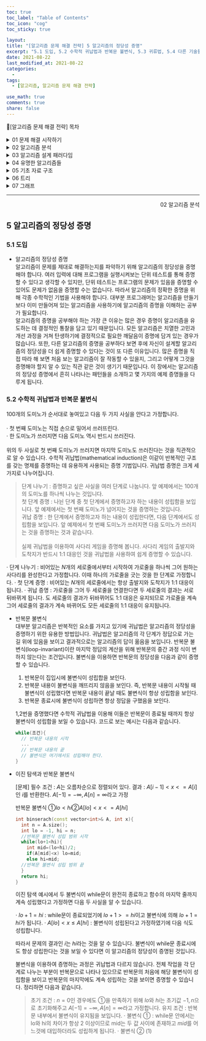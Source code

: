 ```yaml
---
toc: true
toc_label: "Table of Contents"
toc_icon: "cog"
toc_sticky: true

layout:
title: "[알고리즘 문제 해결 전략] 5 알고리즘의 정당성 증명"
excerpt: "5.1 도입, 5.2 수학적 귀납법과 반복문 불변식, 5.3 귀류법, 5.4 다른 기술들"
date: 2021-08-22
last_modified_at: 2021-08-22
categories:
  -
tags:
  - [알고리즘, 알고리즘 문제 해결 전략]

use_math: true
comments: true
share: false
---
```


📖[알고리즘 문제 해결 전략] 목차

<details>
<summary>01 문제 해결 시작하기</summary>
<div markdown="1">
  - [2 문제 해결 개관](/algorithmicProblemSolvingStrategies_01_2) <br>
  - [3 코딩과 디버깅에 관하여(1)](/algorithmicProblemSolvingStrategies_01_3(1)) <br>
  - [3 코딩과 디버깅에 관하여(2)](/algorithmicProblemSolvingStrategies_01_3(2))
</div>
</details>

<details>
<summary>02 알고리즘 분석</summary>
<div markdown="1">       
   - [4 알고리즘의 시간 복잡도 분석(1)](/algorithmicProblemSolvingStrategies_02_4(1)) <br>
   - [4 알고리즘의 시간 복잡도 분석(2)](/algorithmicProblemSolvingStrategies_02_4(2)) <br>
   - [5 알고리즘의 정당성 증명](/algorithmicProblemSolvingStrategies_02_5) <br>
</div>
</details>

<details>
<summary>03 알고리즘 설계 패러다임</summary>
<div markdown="1">       
   - [6 무식하게 풀기]()<br>
   - [7 분할 정복]()<br>
   - [8 동적 계획법]()<br>
   - [9 동적 계획법 테크닉]()<br>
   - [10 탐욕법]()<br>
   - [11 조합 탐색]()<br>
   - [12 최적화 문제 결정 문제로 바꿔 풀기]()<br>
</div>
</details>

<details>
<summary>04 유명한 알고리즘들</summary>
<div markdown="1">
    - [13 수치 해석]()<br>
    - [14 정수론]()<br>
    - [15 계산 기하]() <br>
</div>
</details>

<details>
<summary>05 기초 자료 구조</summary>
<div markdown="1">
    - [16 비트마스크]()<br>
    - [17 부분 합]()<br>
    - [18 선형 자료 구조]()<br>
    - [19 큐와 스택, 데크]()<br>
    - [20 문자열]()<br>
</div>
</details>
 
<details>
<summary>06 트리</summary>
<div markdown="1">
    - [21 트리의 구현과 순회]()<br>
    - [22 이진 검색 트리]()<br>
    - [23 우선순위 큐와 힙]()<br>
    - [24 구간 트리]()<br>
    - [25 상호 배타적 집합]()<br>
    - [26 트라이]()<br>
</div>
</details>

<details>
<summary>07 그래프</summary>
<div markdown="1">
    - [27 그래프의 표현과 정의]()<br>
    - [28 그래프의 깊이 우선 탐색]()<br>
    - [29 그래프의 너비 우선 탐색]()<br>
    - [30 최단 경로 알고리즘]()<br>
    - [31 최소 스패닝 트리]()<br>
    - [32 네트워크 유량]()<br>
</div>
</details>

---

<div style="text-align: right"> 02 알고리즘 분석 </div>

## 5 알고리즘의 정당성 증명

### 5.1 도입

- 알고리즘의 정당성 증명  
  알고리즘이 문제를 제대로 해결하는지를 파악하기 위해 알고리즘의 정당성을 증명해야 합니다. 여러 입력에 대해 프로그램을 실행시켜보는 단위 테스트를 통해 증명할 수 있다고 생각할 수 있지만, 단위 테스트는 프로그램의 문제가 있음을 증명할 수 있어도 문제가 없음을 증명할 수는 없습니다. 따라서 알고리즘의 정확한 증명을 위해 각종 수학적인 기법을 사용해야 합니다. 대부분 프로그래머는 알고리즘을 만들기보다 이미 만들어져 있는 알고리즘을 사용하기에 알고리즘의 증명을 이해하는 공부가 필요합니다.
  <br>
  알고리즘의 증명을 공부해야 하는 가장 큰 이유는 많은 경우 증명이 알고리즘을 유도하는 데 결정적인 통찰을 담고 있기 때문입니다. 모든 알고리즘은 치열한 고민과 개선 과정을 거쳐 탄생하기에 결정적으로 필요한 깨달음이 증명에 담겨 있는 경우가 많습니다. 또한, 다른 알고리즘의 증명을 공부하다 보면 후에 자신이 설계할 알고리즘의 정당성을 더 쉽게 증명할 수 있다는 것이 또 다른 이유입니다. 많은 증명을 직접 따라 해 보면 처음 보는 알고리즘이 잘 작동할 수 있을지, 그리고 어떻게 그것을 증명해야 할지 알 수 있는 직관 같은 것이 생기기 때문입니다. 이 장에서는 알고리즘의 정당성 증명에서 흔히 나타나는 패턴들을 소개하고 몇 가지의 예제 증명들을 다루게 됩니다.
  <br>

### 5.2 수학적 귀납법과 반복문 불변식

100개의 도미노가 순서대로 놓여있고 다음 두 가지 사실을 안다고 가정합니다.  
<br>
· 첫 번째 도미노는 직접 손으로 밀어서 쓰러뜨린다.  
· 한 도미노가 쓰러지면 다음 도미노 역시 반드시 쓰러진다.  
<br>
위의 두 사실로 첫 번째 도미노가 쓰러지면 마지막 도미노도 쓰러진다는 것을 직관적으로 알 수 있습니다. 수학적 귀납법(mathematical induction)은 이같이 반복적인 구조를 갖는 명제를 증명하는 데 유용하게 사용되는 증명 기법입니다. 귀납법 증명은 크게 세 가지로 나누어집니다.
<br>

> 단계 나누기 : 증명하고 싶은 사실을 여러 단계로 나눕니다. 앞 예제에서는 100개의 도미노를 하나씩 나누는 것입니다.  
> 첫 단계 증명 : 나뉜 단계 중 첫 단계에서 증명하고자 하는 내용이 성립함을 보입니다. 앞 예제에서는 첫 번째 도미노가 넘어지는 것을 증명하는 것입니다.  
> 귀납 증명 : 한 단계에서 증명하고자 하는 내용이 성립한다면, 다음 단계에서도 성립함을 보입니다. 앞 예제에서 첫 번째 도미노가 쓰러지면 다음 도미노가 쓰러지는 것을 증명하는 것과 같습니다.  
> <br>
> 실제 귀납법을 이용하여 사다리 게임을 증명해 봅니다. 사다리 게임의 출발지와 도착지가 반드시 1:1 대응인 것을 귀납법을 사용하여 쉽게 증명할 수 있습니다.

· 단계 나누기 : 비어있는 $N$개의 세로줄에서부터 시작하여 가로줄을 하나씩 그어 원하는 사다리를 완성한다고 가정합니다. 이때 하나의 가로줄을 긋는 것을 한 단계로 가정합니다.
· 첫 단계 증명 : 비어있는 $N$개의 세로줄에서는 항상 출발지와 도착지가 1:1 대응이 됩니다.
· 귀납 증명 : 가로줄을 그어 두 세로줄을 연결한다면 두 세로줄의 결과는 서로 뒤바뀌게 됩니다. 도 세로줄의 결과가 뒤바뀌어도 1:1 대응은 유지되므로 가로줄을 계속 그어 세로줄의 결과가 계속 바뀌어도 모든 세로줄의 1:1 대응이 유지됩니다.

- 반복문 불변식  
  대부분 알고리즘은 반복적인 요소를 가지고 있기에 귀납법은 알고리즘의 정당성을 증명하기 위한 유용한 방법입니다. 귀납법은 알고리즘의 각 단계가 정답으로 가는 길 위에 있음을 보이고 결과적으로는 알고리즘의 답이 옮음을 보입니다. 반복문 불변식(loop-invariant)이란 마지막 정답의 계산을 위해 반복문의 중간 과정 식이 변하지 않는다는 조건입니다. 불변식을 이용하면 반복문의 정당성을 다음과 같이 증명할 수 있습니다.

  1. 반복문이 집입시에 불변식이 성립합을 보인다.
  2. 반복문 내용이 불변식을 깨뜨리지 않음을 보인다. 즉, 반복문 내용이 시작될 때 불변식이 성립했다면 반복문 내용이 끝날 때도 불변식이 항상 성립함을 보인다.
  3. 반복문 종료시에 불변식이 성립하면 항상 정답을 구했음을 보인다.

  1,2번을 증명했다면 수학적 귀납법을 이용해 이들은 반복문이 종료될 때까지 항상 불변식이 성립합을 보일 수 있습니다. 코드로 보는 예시는 다음과 같습니다.

  ```c++
  while(조건){
    // 반복문 내용의 시작
    ...
    // 반복문 내용의 끝
    // 불변식은 여기에서도 성립해야 한다.
  }
  ```

- 이진 탐색과 반복문 불변식

  [문제]
  필수 조건 : $A$는 오름차순으로 정렬되어 있다.
  결과 : $A[i-1]<x<=A[i]$인 $i$를 반환한다.
  $A[-1]=-∞, A[n]=∞$라고 가정

  반복문 불변식 $① lo<hi ② A[lo]<x<=A[hi]$

  ```c++
  int binserach(const vector<int>& A, int x){
    int n = A.size();
    int lo = -1, hi = n;
    //반복문 불변식 성립 범위 시작
    while(lo+1<hi){
      int mid=(lo+hi)/2;
      if(A[mid]<x) lo=mid;
      else hi=mid;
    //반복문 불변식 성립 범위 끝
    }
    return hi;
  }
  ```

  이진 탐색 예시에서 두 불변식이 while문이 완전히 종료하고 함수의 마지막 줄까지 계속 성립했다고 가정하면 다음 두 사실을 알 수 있습니다.

  · $lo+1=hi$ : while문이 종료되었기에 $lo+1>=hi$이고 불변식에 의해 $lo+1=hi$가 됩니다.
  · $A[lo]<x≤A[hi]$ : 불변식이 성립된다고 가정하였기에 다음 식도 성립합니다.

  따라서 문제의 결과인 $i$는 $hi$라는 것을 알 수 있습니다. 불변식이 while문 종료시에도 항상 성립한다는 것을 보일 수 있다면 이 알고리즘의 정당성이 증명된 것입니다.

  불변식을 이용하여 증명하는 과정은 귀납법과 다르지 않습니다. 전체 작업을 각 단계로 나누는 부분이 반복문으로 나타나 있으므로 반복문의 처음에 해당 불변식이 성립함을 보이고 반복문의 마지막에도 계속 성립하는 것을 보이면 증명할 수 있습니다. 정리하면 다음과 같습니다.

  > 초기 조건 : $n=0$인 경우에도 ①을 만족하기 위해 $lo$와 $hi$는 초기값 $-1, n$으로 초기화해주고 $A[-1]=-∞, A[n]=∞$라고 가정합니다.
  > 유지 조건 : 반복문 내부에서 불변식이 유지됨을 보입니다.
  > · 불변식 ① : while문 안에서는 lo와 hi의 차이가 항상 2 이상이므로 mid는 두 값 사이에 존재하고 $mid$를 어느것에 대입하더라도 성립하게 됩니다.
  > · 불변식 ②
  > (1)
